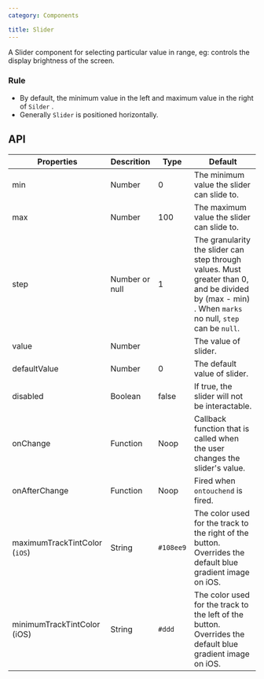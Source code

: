 ```yaml
---
category: Components

title: Slider
---
```


A Slider component for selecting particular value in range, eg: controls the display brightness of the screen.

### Rule
- By default, the minimum value in the left and maximum value in the right of `Silder` .
- Generally `Slider` is positioned horizontally.

## API

Properties | Descrition | Type | Default
-----------|------------|------|--------
| min    |  Number     | 0     | The minimum value the slider can slide to. |
| max    |  Number     | 100    | The maximum value the slider can slide to. |
| step    |  Number or null     | 1    | The granularity the slider can step through values. Must greater than 0, and be divided by (max - min) . When `marks` no null, `step` can be `null`. |
| value    |  Number  |     | The value of slider. |
| defaultValue    |  Number   | 0     | The default value of slider. |
| disabled    |  Boolean     | false    | If true, the slider will not be interactable. |
| onChange    |  Function     | Noop    | Callback function that is called when the user changes the slider's value. |
| onAfterChange    |  Function     | Noop    | Fired when `ontouchend` is fired. |
| maximumTrackTintColor (`iOS`)   |  String     | `#108ee9`    | The color used for the track to the right of the button. Overrides the default blue gradient image on iOS. |
| minimumTrackTintColor (iOS)   |  String     | `#ddd`    | The color used for the track to the left of the button. Overrides the default blue gradient image on iOS. |
